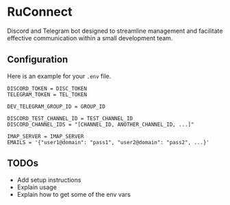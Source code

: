 # RuConnect
Discord and Telegram bot designed to streamline management and facilitate effective communication within a small development team.

## Configuration
Here is an example for your `.env` file.

```
DISCORD_TOKEN = DISC_TOKEN
TELEGRAM_TOKEN = TEL_TOKEN

DEV_TELEGRAM_GROUP_ID = GROUP_ID

DISCORD_TEST_CHANNEL_ID = TEST_CHANNEL_ID
DISCORD_CHANNEL_IDS = "[CHANNEL_ID, ANOTHER_CHANNEL_ID, ...]"

IMAP_SERVER = IMAP_SERVER
EMAILS = '{"user1@domain": "pass1", "user2@domain": "pass2", ...}'
```

## TODOs
- Add setup instructions
- Explain usage
- Explain how to get some of the env vars

